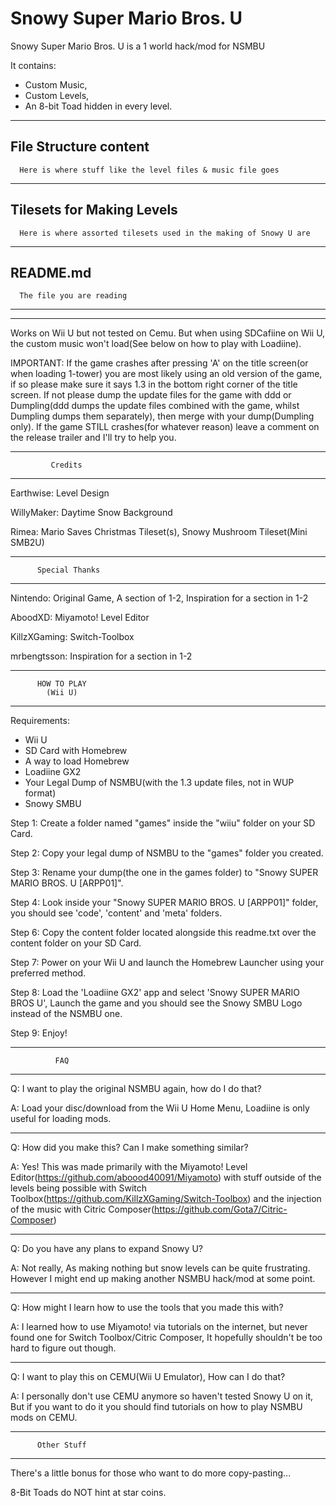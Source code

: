 # Snowy Super Mario Bros. U

Snowy Super Mario Bros. U is a 1 world hack/mod for NSMBU

It contains:
 - Custom Music,
 - Custom Levels,
 - An 8-bit Toad hidden in every level.

------------------------------------------------------------------------------------------

File Structure
   content
   ------------------------------------
      Here is where stuff like the level files & music file goes
   -------------------------------------
   
   Tilesets for Making Levels
   -------------------------------------
      Here is where assorted tilesets used in the making of Snowy U are
   -------------------------------------
   
   README.md
   -------------------------------------
      The file you are reading
   -------------------------------------
--------------------------------------------------------


Works on Wii U but not tested on Cemu. But when using SDCafiine on Wii U, the custom music won't load(See below on how to play with Loadiine).



IMPORTANT: If the game crashes after pressing 'A' on the title screen(or when loading 1-tower) you are most likely using an old version of the game, if so please make sure it says 1.3 in the bottom right corner of the title screen. If not please dump the update files for the game with ddd or Dumpling(ddd dumps the update files combined with the game, whilst Dumpling dumps them separately), then merge with your dump(Dumpling only). If the game STILL crashes(for whatever reason) leave a comment on the release trailer and I'll try to help you.

---------------------------------
             Credits
---------------------------------

Earthwise: Level Design

WillyMaker: Daytime Snow Background

Rimea: Mario Saves Christmas Tileset(s), Snowy Mushroom Tileset(Mini SMB2U)


---------------------------------
          Special Thanks
---------------------------------

Nintendo: Original Game, A section of 1-2, Inspiration for a section in 1-2

AboodXD: Miyamoto! Level Editor

KillzXGaming: Switch-Toolbox

mrbengtsson: Inspiration for a section in 1-2




---------------------------------
          HOW TO PLAY
            (Wii U)
---------------------------------
Requirements:
- Wii U
- SD Card with Homebrew
- A way to load Homebrew
- Loadiine GX2
- Your Legal Dump of NSMBU(with the 1.3 update files, not in WUP format)
- Snowy SMBU

Step 1: Create a folder named "games" inside the "wiiu" folder on your SD Card.

Step 2: Copy your legal dump of NSMBU to the "games" folder you created.

Step 3: Rename your dump(the one in the games folder) to "Snowy SUPER MARIO BROS. U [ARPP01]".

Step 4: Look inside your "Snowy SUPER MARIO BROS. U [ARPP01]" folder, you should see 'code', 'content' and 'meta' folders.

Step 6: Copy the content folder located alongside this readme.txt over the content folder on your SD Card.

Step 7: Power on your Wii U and launch the Homebrew Launcher using your preferred method.

Step 8: Load the 'Loadiine GX2' app and select 'Snowy SUPER MARIO BROS U', Launch the game and you should see the Snowy SMBU Logo instead of the NSMBU one.

Step 9: Enjoy!


---------------------------------
              FAQ
---------------------------------

Q: I want to play the original NSMBU again, how do I do that?

A: Load your disc/download from the Wii U Home Menu, Loadiine is only useful for loading mods.

----------------------------------------

Q: How did you make this? Can I make something similar?

A: Yes! This was made primarily with the Miyamoto! Level Editor(https://github.com/aboood40091/Miyamoto) with stuff outside of the levels being possible with Switch Toolbox(https://github.com/KillzXGaming/Switch-Toolbox) and the injection of the music with Citric Composer(https://github.com/Gota7/Citric-Composer)

----------------------------------------

Q: Do you have any plans to expand Snowy U?

A: Not really, As making nothing but snow levels can be quite frustrating. However I might end up making another NSMBU hack/mod at some point.

-----------------------------------------

Q: How might I learn how to use the tools that you made this with?

A: I learned how to use Miyamoto! via tutorials on the internet, but never found one for Switch Toolbox/Citric Composer, It hopefully shouldn't be too hard to figure out though.

------------------------------------------

Q: I want to play this on CEMU(Wii U Emulator), How can I do that?

A: I personally don't use CEMU anymore so haven't tested Snowy U on it, But if you want to do it you should find tutorials on how to play NSMBU mods on CEMU.

----------------------------------
          Other Stuff
----------------------------------

There's a little bonus for those who want to do more copy-pasting...


8-Bit Toads do NOT hint at star coins.
